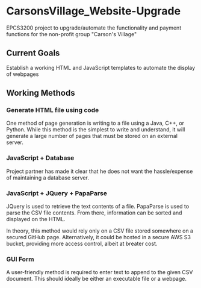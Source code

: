 # CarsonsVillage_Website-Upgrade
EPCS3200 project to upgrade/automate the functionality and payment functions for the non-profit group "Carson's Village"

## Current Goals
Establish a working HTML and JavaScript templates to automate the display of webpages

## Working Methods

### Generate HTML file using code
One method of page generation is writing to a file using a Java, C++, or Python. 
While this method is the simplest to write and understand, it will generate a large number of pages that must be stored on an external server. 

### JavaScript + Database
Project partner has made it clear that he does not want the hassle/expense of maintaining a database server. 

### JavaScript + JQuery + PapaParse
JQuery is used to retrieve the text contents of a file. 
PapaParse is used to parse the CSV file contents. 
From there, information can be sorted and displayed on the HTML. 

In theory, this method would rely only on a CSV file stored somewhere on a secured GitHub page. 
Alternatively, it could be hosted in a secure AWS S3 bucket, providing more access control, albeit at breater cost. 

### GUI Form
A user-friendly method is required to enter text to append to the given CSV document. 
This should ideally be either an executable file or a webpage. 
